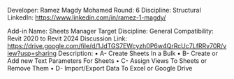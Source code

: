 Developer: Ramez Magdy Mohamed 
Round: 6
Discipline: Structural
LinkedIn: https://www.linkedin.com/in/ramez-1-magdy/

Add-in Name: Sheets Manager
Target Discipline: General
Compatibility: Revit 2020 to Revit 2024
Discussion Link: https://drive.google.com/file/d/1JdTGS7EWcyzh0P6w4QrRcUc7LfRRv70R/view?usp=sharing
Description:
•	A- Create Sheets In a Bulk
•	B- Create or Add new Text Parameters For Sheets
•	C- Assign Views To Sheets or Remove Them
•	D- Import/Export Data To Excel or Google Drive
